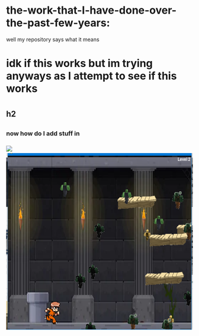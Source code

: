 


# the-work-that-I-have-done-over-the-past-few-years:

well my repository says what it means


<h1> idk if this works but im trying anyways as I attempt to see if this works<h1/>
 <h2>h2<h2/>
  <h3>now how do I add stuff in<h3/>
    <img src="/gust212920/the-work-that-I-have-done-over-the-past-few-years/master/Capture.PNG">
   <img style="-webkit-user-select: none;cursor: zoom-in;" src="https://raw.githubusercontent.com/gust212920/the-work-that-I-have-done-over-the-past-few-years/master/Capture.PNG" width="635" height="476">

